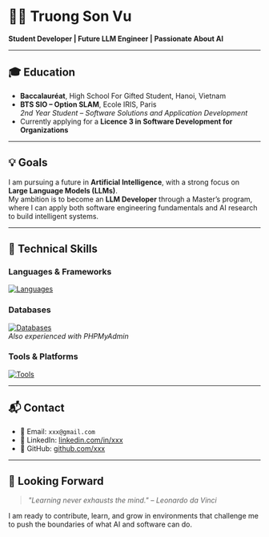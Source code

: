 # 👨‍💻 Truong Son Vu

**Student Developer | Future LLM Engineer | Passionate About AI**

---

## 🎓 Education
- **Baccalauréat**, High School For Gifted Student, Hanoi, Vietnam
- **BTS SIO – Option SLAM**, Ecole IRIS, Paris  
  *2nd Year Student – Software Solutions and Application Development*  
- Currently applying for a **Licence 3 in Software Development for Organizations**

---

## 💡 Goals

I am pursuing a future in **Artificial Intelligence**, with a strong focus on **Large Language Models (LLMs)**.  
My ambition is to become an **LLM Developer** through a Master’s program, where I can apply both software engineering fundamentals and AI research to build intelligent systems.

---

## 🧰 Technical Skills

### Languages & Frameworks  
[![Languages](https://skillicons.dev/icons?i=html,css,js,react,php,java,python,c,cpp)](https://skillicons.dev)

### Databases  
[![Databases](https://skillicons.dev/icons?i=mysql,github)](https://skillicons.dev)  
*Also experienced with PHPMyAdmin*

### Tools & Platforms  
[![Tools](https://skillicons.dev/icons?i=git,github,vscode,eclipse,discord)](https://skillicons.dev)  

---

## 📬 Contact

- 📧 Email: `xxx@gmail.com`  
- 💼 LinkedIn: [linkedin.com/in/xxx](https://linkedin.com/in/xxx)  
- 🐙 GitHub: [github.com/xxx](https://github.com/xxx)

---

## 🚀 Looking Forward

> _"Learning never exhausts the mind." – Leonardo da Vinci_  

I am ready to contribute, learn, and grow in environments that challenge me to push the boundaries of what AI and software can do.
